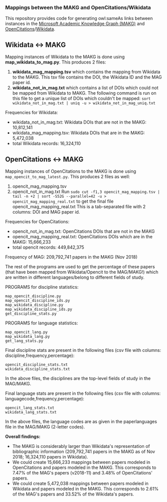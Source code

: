 ### Mappings between the MAKG and OpenCitations/Wikidata
This repository provides code for generating owl:sameAs links between instances in the [Microsoft Academic Knowledge Graph (MAKG)](http://ma-graph.org) and [OpenCitations](http://opencitations.net)/[Wikidata](http://wikidata.org).

## Wikidata <-> MAKG
Mapping instances of Wikidata to the MAKG is done using __map_wikidata_to_mag.py__. This produces 2 files:
1. __wikidata_mag_mapping.tsv__ which contains the mapping from Wikidata to the MAKG. This tsv file contains the DOI, the Wikidata ID and the MAG paper id.
2. __wikidata_not_in_mag.txt__ which contains a list of DOIs which could not be mapped from Wikidata to MAKG.
The following command is run on this file to get a unique list of DOIs which couldn't be mapped: `sort wikidata_not_in_mag.txt | uniq -u > wikidata_not_in_mag_uniq.txt`

Frequencies for Wikidata:
* wikidata_not_in_mag.txt: Wikidata DOIs that are not in the MAKG: 10,812,141
* wikidata_mag_mapping.tsv: Wikidata DOIs that are in the MAKG: 5,472,038
* total Wikidata records: 16,324,110

## OpenCitations <-> MAKG
Mapping instances of OpenCitations to the MAKG is done using `map_opencit_to_mag_latest.py`. This produces 2 files as well:
1. opencit_mag_mapping.tsv
2. opencit_not_in_mag.txt
Run `sudo cut -f1,3 opencit_mag_mapping.tsv | tail -n +2 | sort -S52G --parallel=42 -u > opencit_mag_mapping_real.txt` to get the final file opencit_mag_mapping_real.txt
This is a tab-separated file with 2 columns: DOI and MAG paper id.

Frequencies for OpenCitations:
* opencit_not_in_mag.txt: OpenCitations DOIs that are not in the MAKG
* opencit_mag_mapping_real.txt: OpenCitations DOIs which are in the MAKG: 15,666,233
* total opencit records: 449,842,375

Frequency of MAG:
209,792,741 papers in the MAKG (Nov 2018)



The rest of the programs are used to get the percentage of these papers (that have been mapped from Wikidata/Opencit to the MAG/MAKG!) which are written in different languages/belong to different fields of study.

PROGRAMS for discipline statistics:
```
map_opencit_discipline.py
map_opencit_discipline_ids.py
map_wikidata_discipline.py
map_wikidata_discipline_ids.py
get_discipline_stats.py
```
PROGRAMS for language statistics:
```
map_opencit_lang.py
map_wikidata_lang.py
get_lang_stats.py
```

Final discipline stats are present in the following files (csv file with columns: discipline,frequency,percentage):

```
opencit_discipline_stats.txt
wikidata_discipline_stats.txt
```

In the above files, the disciplines are the top-level fields of study in the MAG/MAKG.

Final language stats are present in the following files (csv file with columns: languagecode,frequency,percentage):
```
opencit_lang_stats.txt
wikidata_lang_stats.txt
```
In the above files, the language codes are as given in the paperlanguages file in the MAG/MAKG (2-letter codes).


__Overall findings:__
* The MAKG is considerably larger than Wikidata's representation of bibliographic information (209,792,741 papers in the MAKG as of Nov 2018; 16,324,110 papers in Wikidata).
* We could create 15,666,233 mappings between papers modeled in OpenCitations and papers modeled in the MAKG. This corresponds to 7.47% of the MAG's papers (v2018-11) and 3.48% of OpenCitations' papers.
* We could create 5,472,038 mappings between papers modeled in Wikidata and papers modeled in the MAKG. This corresponds to 2.61% of the MAG's papers and 33.52% of the Wikidata's papers.

